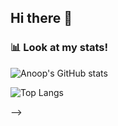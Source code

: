 ## Hi there 👋

### 📊 Look at my stats!

![Anoop's GitHub stats](https://github-readme-stats.vercel.app/api?username=Anoop130&show_icons=true&theme=radical)

![Top Langs](https://github-readme-stats.vercel.app/api/top-langs/?username=Anoop130&layout=compact&theme=radical)

-->
